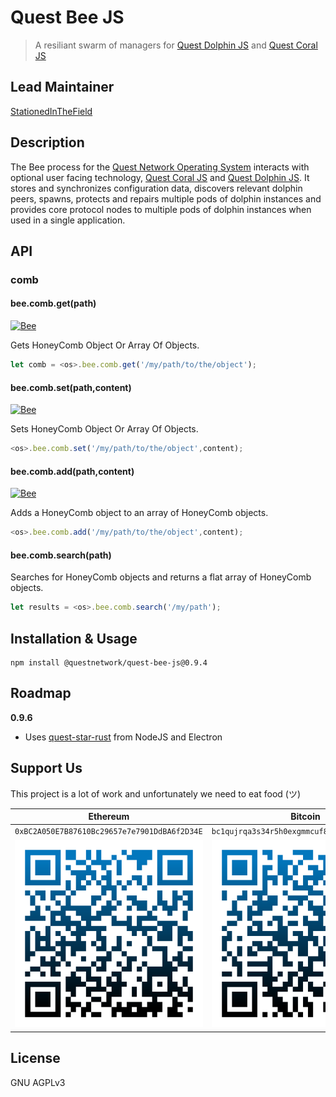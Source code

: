 # Quest Bee JS
> A resiliant swarm of managers for [Quest Dolphin JS](https://github.com/QuestNetwork/quest-dolphin-js) and [Quest Coral JS](https://github.com/QuestNetwork/quest-coral-js)

## Lead Maintainer

[StationedInTheField](https://github.com/StationedInTheField)


## Description

The Bee process for the [Quest Network Operating System](https://github.com/QuestNetwork/quest-os-js) interacts with optional user facing technology, [Quest Coral JS](https://github.com/QuestNetwork/quest-coral-js) and [Quest Dolphin JS](https://github.com/QuestNetwork/quest-dolphin-js). It stores and synchronizes configuration data, discovers relevant dolphin peers, spawns, protects and repairs multiple pods of dolphin instances and provides core protocol nodes to multiple pods of dolphin instances when used in a single application.


## API

### comb

#### bee.comb.get(path)
[![Bee](https://img.shields.io/badge/process-Bee-yellow)](https://github.com/QuestNetwork/quest-bee-js)

Gets HoneyComb Object Or Array Of Objects.

```javascript
let comb = <os>.bee.comb.get('/my/path/to/the/object');
```

#### bee.comb.set(path,content)
[![Bee](https://img.shields.io/badge/process-Bee-yellow)](https://github.com/QuestNetwork/quest-bee-js)

Sets HoneyComb Object Or Array Of Objects.

```javascript
<os>.bee.comb.set('/my/path/to/the/object',content);
```

#### bee.comb.add(path,content)
[![Bee](https://img.shields.io/badge/process-Bee-yellow)](https://github.com/QuestNetwork/quest-bee-js)

Adds a HoneyComb object to an array of HoneyComb objects.

```javascript
<os>.bee.comb.add('/my/path/to/the/object',content);
```

#### bee.comb.search(path)

Searches for HoneyComb objects and returns a flat array of HoneyComb objects.

```javascript
let results = <os>.bee.comb.search('/my/path');
```

## Installation & Usage
```
npm install @questnetwork/quest-bee-js@0.9.4
```

## Roadmap

**0.9.6**
 - Uses [quest-star-rust](https://github.com/QuestNetwork/quest-star-rust) from NodeJS and Electron


## Support Us
This project is a lot of work and unfortunately we need to eat food (ツ)

| Ethereum| Bitcoin |
|---|---|
| `0xBC2A050E7B87610Bc29657e7e7901DdBA6f2D34E` | `bc1qujrqa3s34r5h0exgmmcuf8ejhyydm8wwja4fmq`   |
|  <img src="doc/images/eth-qr.png" >   | <img src="doc/images/btc-qr.png" > |

## License

GNU AGPLv3
